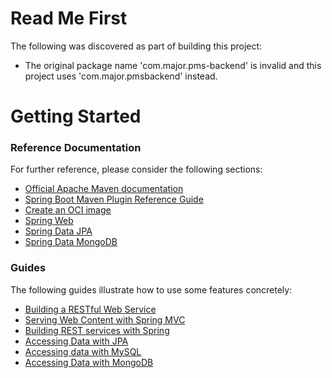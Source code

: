 # Read Me First
The following was discovered as part of building this project:

* The original package name 'com.major.pms-backend' is invalid and this project uses 'com.major.pmsbackend' instead.

# Getting Started

### Reference Documentation
For further reference, please consider the following sections:

* [Official Apache Maven documentation](https://maven.apache.org/guides/index.html)
* [Spring Boot Maven Plugin Reference Guide](https://docs.spring.io/spring-boot/docs/3.3.0-SNAPSHOT/maven-plugin/reference/html/)
* [Create an OCI image](https://docs.spring.io/spring-boot/docs/3.3.0-SNAPSHOT/maven-plugin/reference/html/#build-image)
* [Spring Web](https://docs.spring.io/spring-boot/docs/3.3.0-SNAPSHOT/reference/htmlsingle/index.html#web)
* [Spring Data JPA](https://docs.spring.io/spring-boot/docs/3.3.0-SNAPSHOT/reference/htmlsingle/index.html#data.sql.jpa-and-spring-data)
* [Spring Data MongoDB](https://docs.spring.io/spring-boot/docs/3.3.0-SNAPSHOT/reference/htmlsingle/index.html#data.nosql.mongodb)

### Guides
The following guides illustrate how to use some features concretely:

* [Building a RESTful Web Service](https://spring.io/guides/gs/rest-service/)
* [Serving Web Content with Spring MVC](https://spring.io/guides/gs/serving-web-content/)
* [Building REST services with Spring](https://spring.io/guides/tutorials/rest/)
* [Accessing Data with JPA](https://spring.io/guides/gs/accessing-data-jpa/)
* [Accessing data with MySQL](https://spring.io/guides/gs/accessing-data-mysql/)
* [Accessing Data with MongoDB](https://spring.io/guides/gs/accessing-data-mongodb/)

